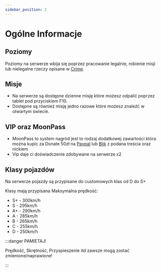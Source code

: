 ```yaml
---
sidebar_position: 2
---
```


# Ogólne Informacje

## Poziomy


Poziomy na serwerze wbija się poprzez pracowanie legalnie, robienie misji lub nielegalne rzeczy opisane w [Crime](../MoonRP/crime.md).


## Misje

- Na serwerze są dostępne dzienne misję które możesz odpalić poprzez tablet pod przyciskiem F10.
- Dostępne są również misję jedno razowe które możesz znaleźć w otwartym świecie.

## VIP oraz MoonPass

- MoonPass to system nagród jest to rodzaj dodatkowej zawartości która można kupic za Donate 50zł na [Paypal](https://www.paypal.com/paypalme/Korek7) lub [Blik](https://tipo.live/p/militarynekomaid) z podana treścia oraz nickiem
- Vip daje ci doświadczenie zdobywane na serwerze x2

## Klasy pojazdów
Na serwerze pojazdy są przypisane do customowych klas od D do S+

Klasy mają przypisana Maksymalna prędkość:

- S+ - 300km/h 
- S  - 295km/h
- A+ - 290km/h
- A  - 285km/h 
- B  - 265km/h
- C  - 255km/h
- D  - 250km/h

:::danger PAMIETAJ!

Prędkość, Skrętność, Przyspieszenie itd zawsze mogą zostać zmienione/naprawione!

:::
